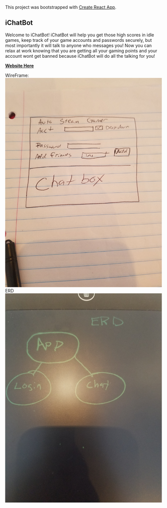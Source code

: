 This project was bootstrapped with [Create React App](https://github.com/facebook/create-react-app).

## iChatBot

Welcome to iChatBot! iChatBot will help you get those high scores in idle games, keep track of your game accounts and passwords securely, but most importantly it will talk to anyone who messages you! Now you can relax at work knowing that you are getting all your gaming points and your account wont get banned because iChatBot will do all the talking for you!

[**Website Here**](https://stark-shore-14188.herokuapp.com/)

WireFrame:
![alt text](./client/public/wireFrame.jpg "Wire Frame")
ERD
![alt text](./client/public/erd.jpg "ERD") 